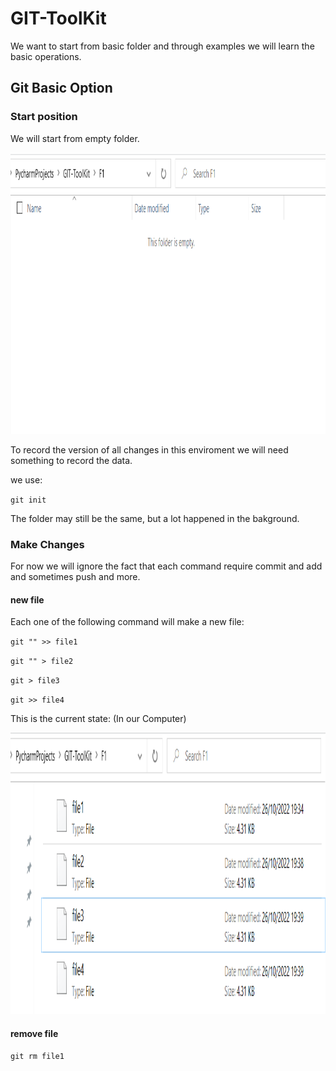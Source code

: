 # GIT-ToolKit
We want to start from basic folder and through examples we will learn the basic operations.

## Git Basic Option

### Start position
We will start from empty folder.

<img
  src="/images/s1.png"
  alt="Alt text"
  title="Optional title"
  style="margin: 0 auto;" width="750" height="450">
  
To record the version of all changes in this enviroment we will need something to record the data.

we use:

` git init `

The folder may still be the same, but a lot happened in the bakground.

### Make Changes

For now we will ignore the fact that each command require commit and add and sometimes push and more.

#### new file

Each one of the following command will make a new file:

` git "" >> file1 `

` git "" > file2 `

` git > file3 `

` git >> file4 `

This is the current state: (In our Computer)

<img
  src="/images/s2.png"
  alt="Alt text"
  title="Optional title"
  style="margin: 0 auto;" width="750" height="450">
  
#### remove file

` git rm file1 `
